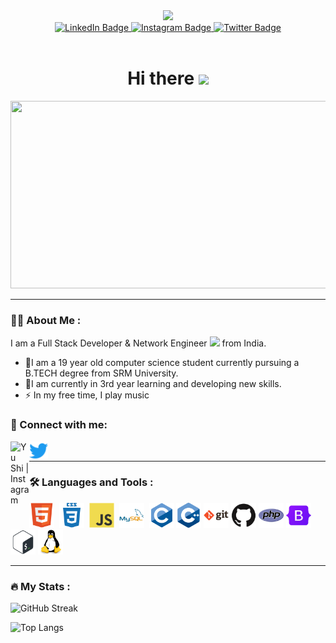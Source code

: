 <!-- ### Hi there 👋 -->

<!--
**RagunathA49/RagunathA49** is a ✨ _special_ ✨ repository because its `README.md` (this file) appears on your GitHub profile.

Here are some ideas to get you started:

- 🔭 I’m currently working on ...
- 🌱 I’m currently learning ...
- 👯 I’m looking to collaborate on ...
- 🤔 I’m looking for help with ...
- 💬 Ask me about ...
- 📫 How to reach me: ...
- 😄 Pronouns: ...
- ⚡ Fun fact: ...
-->
<div id="header" align="center">
  <img src="https://media.giphy.com/media/M9gbBd9nbDrOTu1Mqx/giphy.gif" width="100"/>
</div>
<div id="badges" align="center">
  <a href="your-linkedin-URL" >
    <img src="https://img.shields.io/badge/LinkedIn-0077B5?style=for-the-badge&logo=linkedin&logoColor=white" alt="LinkedIn Badge"/>
  </a>
  <a href="https://www.instagram.com/ragunath_a_49/">
    <img src="https://img.shields.io/badge/Instagram-E4405F?style=for-the-badge&logo=instagram&logoColor=white" alt="Instagram Badge"/>
  </a>
  <a href="your-twitter-URL">
    <img src="https://img.shields.io/badge/Twitter-blue?style=for-the-badge&logo=twitter&logoColor=white" alt="Twitter Badge"/>
  </a>
</div>

<div align="center">
<img src="https://komarev.com/ghpvc/?username=RagunathA49&style=flat-square&color=blue" alt=""/>

<h1>
  Hi there
  <img src="https://media.giphy.com/media/hvRJCLFzcasrR4ia7z/giphy.gif" width="30px"/>
</h1>
  </div>
<div align="center">
  <img src="https://media.giphy.com/media/dWesBcTLavkZuG35MI/giphy.gif" width="600" height="300"/>
</div>

  ---

### :woman_technologist: About Me :
  
  I am a Full Stack Developer & Network Engineer <img src="https://media.giphy.com/media/WUlplcMpOCEmTGBtBW/giphy.gif" width="30"> from India.
  - :telescope:I am a 19 year old computer science student currently pursuing a B.TECH degree from SRM University.
  - :seedling:I am currently in 3rd year learning and developing new skills.
  - :zap: In my free time, I play music 
 
  ### 🤝 Connect with me:
<a href="https://www.instagram.com/ragunath_a_49/"><img align="left" src="https://raw.githubusercontent.com/yushi1007/yushi1007/main/images/instagram.svg" alt="Yu Shi | Instagram" width="30px"/></a>
<a href="https://www.instagram.com/ragunath_a_49/"><img align="left" src="https://github.com/devicons/devicon/blob/master/icons/twitter/twitter-original.svg" alt="Yu Shi | Instagram" width="30px"/></a>
  </br>
  
  ---

### :hammer_and_wrench: Languages and Tools :
<div>
<!--   <img src="https://github.com/devicons/devicon/blob/master/icons/java/java-original-wordmark.svg" title="Java" alt="Java" width="40" height="40"/>&nbsp; -->
<!--   <img src="https://github.com/devicons/devicon/blob/master/icons/react/react-original-wordmark.svg" title="React" alt="React" width="40" height="40"/>&nbsp; -->
<!--   <img src="https://github.com/devicons/devicon/blob/master/icons/spring/spring-original-wordmark.svg" title="Spring" alt="Spring" width="40" height="40"/>&nbsp; -->
<!--   <img src="https://github.com/devicons/devicon/blob/master/icons/materialui/materialui-original.svg" title="Material UI" alt="Material UI" width="40" height="40"/>&nbsp; -->
<!--   <img src="https://github.com/devicons/devicon/blob/master/icons/flutter/flutter-original.svg" title="Flutter" alt="Flutter" width="40" height="40"/>&nbsp; -->
<!--   <img src="https://github.com/devicons/devicon/blob/master/icons/redux/redux-original.svg" title="Redux" alt="Redux " width="40" height="40"/>&nbsp; -->
  <img src="https://github.com/devicons/devicon/blob/master/icons/html5/html5-original.svg" title="HTML5" alt="HTML" width="40" height="40"/>&nbsp;
  <img src="https://github.com/devicons/devicon/blob/master/icons/css3/css3-plain-wordmark.svg"  title="CSS3" alt="CSS" width="40" height="40"/>&nbsp;
  <img src="https://github.com/devicons/devicon/blob/master/icons/javascript/javascript-original.svg" title="JavaScript" alt="JavaScript" width="40" height="40"/>&nbsp;
<!--   <img src="https://github.com/devicons/devicon/blob/master/icons/firebase/firebase-plain-wordmark.svg" title="Firebase" alt="Firebase" width="40" height="40"/>&nbsp; -->
<!--   <img src="https://github.com/devicons/devicon/blob/master/icons/gatsby/gatsby-original.svg" title="Gatsby"  alt="Gatsby" width="40" height="40"/>&nbsp; -->
  <img src="https://github.com/devicons/devicon/blob/master/icons/mysql/mysql-original-wordmark.svg" title="MySQL"  alt="MySQL" width="40" height="40"/>&nbsp;
<!--   <img src="https://github.com/devicons/devicon/blob/master/icons/nodejs/nodejs-original-wordmark.svg" title="NodeJS" alt="NodeJS" width="40" height="40"/>&nbsp; -->
<!--   <img src="https://github.com/devicons/devicon/blob/master/icons/amazonwebservices/amazonwebservices-plain-wordmark.svg" title="AWS" alt="AWS" width="40" height="40"/>&nbsp; -->
  <img src="https://github.com/devicons/devicon/blob/master/icons/c/c-original.svg" title="c" **alt="c" width="40" height="40"/>
<!--   <img src="https://github.com/devicons/devicon/blob/master/icons/python/python-original.svg" title="c++" **alt="Git" width="40" height="40"/> -->
  <img src="https://github.com/devicons/devicon/blob/master/icons/cplusplus/cplusplus-original.svg" title="python" **alt="Git" width="40" height="40"/>
  <img src="https://github.com/devicons/devicon/blob/master/icons/git/git-original-wordmark.svg" title="Git" **alt="Git" width="40" height="40"/>
  <img src="https://github.com/devicons/devicon/blob/master/icons/github/github-original.svg" title="Github" **alt="Git" width="40" height="40"/>
  <img src="https://github.com/devicons/devicon/blob/master/icons/php/php-original.svg" title="Github" **alt="Git" width="40" height="40"/>
  <img src="https://github.com/devicons/devicon/blob/master/icons/bootstrap/bootstrap-original.svg" title="Github" **alt="Git" width="40" height="40"/>
  <img src="https://github.com/devicons/devicon/blob/master/icons/bash/bash-original.svg" title="Github" **alt="Git" width="40" height="40"/>
  <img src="https://github.com/devicons/devicon/blob/master/icons/linux/linux-original.svg" title="Github" **alt="Git" width="40" height="40"/>
</div>

---

### :fire: My Stats :
  
![GitHub Streak](https://streak-stats.demolab.com/?user=RagunathA49&currStreakNum=2FD3EB&fire=green&sideLabels=white&date_format=M%20j[,%20Y]&theme=dark&background=000000)
  
<!--  [![Top Langs](https://github-readme-stats.vercel.app/api/top-langs/?username=RagunathA49&layout=compact&theme=vision-friendly-dark)](https://github.com/RagunathA49/github-readme-stats) -->
![Top Langs](https://github-readme-stats.vercel.app/api/top-langs/?username=RagunathA49&layout=compact&theme=radical)
